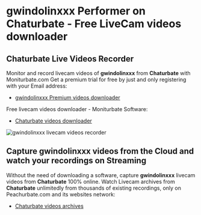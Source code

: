 # gwindolinxxx Performer on Chaturbate - Free LiveCam videos downloader

## Chaturbate Live Videos Recorder

Monitor and record livecam videos of **gwindolinxxx** from **Chaturbate** with Moniturbate.com
Get a premium trial for free by just and only registering with your Email address:
* [gwindolinxxx Premium videos downloader](https://moniturbate.com/request-demo-licence-key.html)

Free livecam videos downloader - Moniturbate Software:
* [Chaturbate videos downloader](https://moniturbate.com/moniturbate-download-software.html)

![gwindolinxxx livecam videos recorder](https://peachurnet.com/templates/moniturbate-software.png)


## Capture gwindolinxxx videos from the Cloud and watch your recordings on Streaming

Without the need of downloading a software, capture **gwindolinxxx** livecam videos from **Chaturbate** 100% online.
Watch Livecam archives from **Chaturbate** unlimitedly from thousands of existing recordings, only on Peachurbate.com and its websites network:
* [Chaturbate videos archives](https://peachurnet.com/)